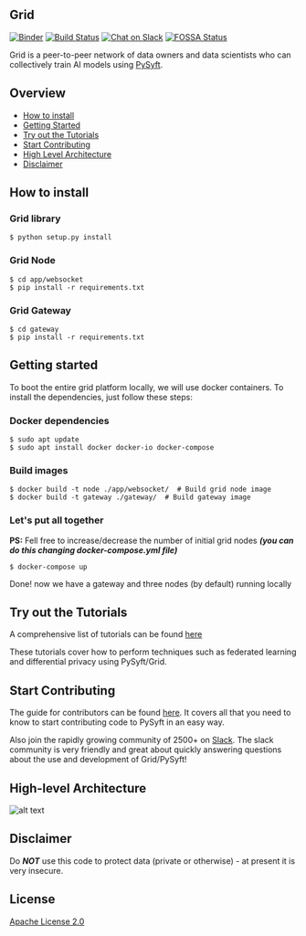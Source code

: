 ## Grid

[![Binder](https://mybinder.org/badge.svg)](https://mybinder.org/v2/gh/OpenMined/Grid/master) [![Build Status](https://travis-ci.org/OpenMined/Grid.svg)](https://travis-ci.org/OpenMined/Grid) [![Chat on Slack](https://img.shields.io/badge/chat-on%20slack-7A5979.svg)](https://openmined.slack.com/messages/team_pysyft) [![FOSSA Status](https://app.fossa.io/api/projects/git%2Bgithub.com%2Fmatthew-mcateer%2FPySyft.svg?type=small)](https://app.fossa.io/projects/git%2Bgithub.com%2Fmatthew-mcateer%2FPySyft?ref=badge_small)

Grid is a peer-to-peer network of data owners and data scientists who can collectively train AI models using [PySyft](https://github.com/OpenMined/PySyft/).


## Overview
- [How to install](#how-to-install)
- [Getting Started](#getting-started)
- [Try out the Tutorials](#try-out-the-tutorials)
- [Start Contributing](#start-contributing)
- [High Level Architecture](#high-level-architecture)
- [Disclaimer](#disclaimer)

## How to install

### Grid library
```
$ python setup.py install
```
### Grid Node
```
$ cd app/websocket
$ pip install -r requirements.txt
```
### Grid Gateway
```
$ cd gateway
$ pip install -r requirements.txt
```

## Getting started
To boot the entire grid platform locally, we will use docker containers. To install the dependencies, just follow these steps:
### Docker dependencies
```
$ sudo apt update
$ sudo apt install docker docker-io docker-compose
```

### Build images
```
$ docker build -t node ./app/websocket/  # Build grid node image
$ docker build -t gateway ./gateway/  # Build gateway image
```

### Let's put all together
**PS:** Fell free to increase/decrease the number of initial grid nodes ***(you can do this changing docker-compose.yml file)***
```
$ docker-compose up
```
Done! now we have a gateway and three nodes (by default) running locally

## Try out the Tutorials
A comprehensive list of tutorials can be found [here](https://github.com/OpenMined/Grid/tree/master/examples)

These tutorials cover how to perform techniques such as federated learning and differential privacy using PySyft/Grid.

## Start Contributing
The guide for contributors can be found [here](https://github.com/OpenMined/PySyft/tree/master/CONTRIBUTING.md). It covers all that you need to know to start contributing code to PySyft in an easy way.

Also join the rapidly growing community of 2500+ on [Slack](http://slack.openmined.org). The slack community is very friendly and great about quickly answering questions about the use and development of Grid/PySyft!


## High-level Architecture

![alt text](art/Grid-Arch.png "High-level Architecture")


## Disclaimer
Do ***NOT*** use this code to protect data (private or otherwise) - at present it is very insecure.

## License

[Apache License 2.0](https://github.com/OpenMined/Grid/blob/master/LICENSE)
